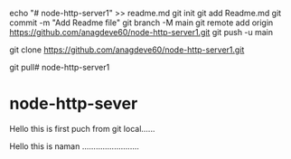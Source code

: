 echo "# node-http-server1" >> readme.md
git init
git add Readme.md
git commit -m "Add Readme file"
git branch -M main
git remote add origin https://github.com/anagdeve60/node-http-server1.git
git push -u  main

git clone https://github.com/anagdeve60/node-http-server1.git

git pull# node-http-server1



# node-http-sever

Hello this is first puch from git local......


Hello this is naman .........................